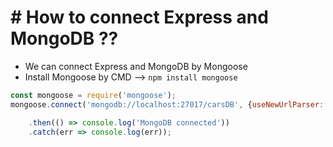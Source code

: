 # # How to connect Express and MongoDB ??

- We can connect Express and MongoDB by Mongoose
- Install Mongoose by CMD --> `npm install mongoose`

``` js
const mongoose = require('mongoose');
mongoose.connect('mongodb://localhost:27017/carsDB', {useNewUrlParser: true, useUnifiedTopology: true})

    .then(() => console.log('MongoDB connected'))
    .catch(err => console.log(err));
``` 

